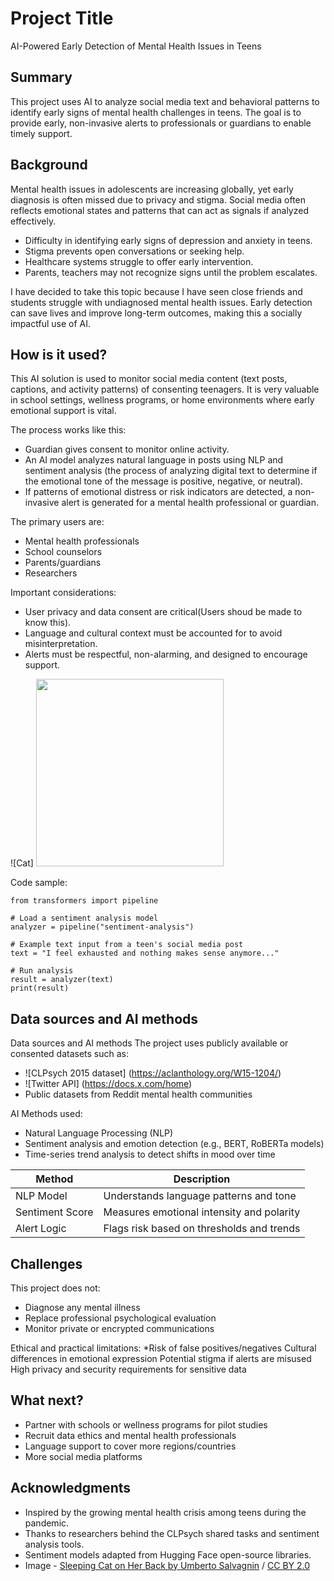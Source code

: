 <!-- This is the markdown template for the final project of the Building AI course, 
created by Reaktor Innovations and University of Helsinki. -->

# Project Title

AI-Powered Early Detection of Mental Health Issues in Teens

## Summary

This project uses AI to analyze social media text and behavioral patterns to identify 
early signs of mental health challenges in teens. The goal is to provide early, 
non-invasive alerts to professionals or guardians to enable timely support.


## Background

Mental health issues in adolescents are increasing globally, 
yet early diagnosis is often missed due to privacy and stigma.
Social media often reflects emotional states and patterns that can act as signals if analyzed effectively.
* Difficulty in identifying early signs of depression and anxiety in teens.
* Stigma prevents open conversations or seeking help.
* Healthcare systems struggle to offer early intervention.
* Parents, teachers may not recognize signs until the problem escalates.

I have decided to take this topic because I have seen close friends and students struggle with undiagnosed mental health issues. 
Early detection can save lives and improve long-term outcomes, making this a socially impactful use of AI.


## How is it used?

This AI solution is used to monitor social media content (text posts, captions, and activity patterns) of consenting teenagers. 
It is very valuable in school settings, wellness programs, or home environments where early emotional support is vital.

The process works like this:
* Guardian gives consent to monitor online activity.
* An AI model analyzes natural language in posts using NLP and sentiment analysis (the process of analyzing digital text to determine if the emotional tone of the message is positive, negative, or neutral).
* If patterns of emotional distress or risk indicators are detected, a non-invasive alert is generated for a mental health professional or guardian.

The primary users are:
* Mental health professionals
* School counselors
* Parents/guardians
* Researchers

Important considerations:
* User privacy and data consent are critical(Users shoud be made to know this).
* Language and cultural context must be accounted for to avoid misinterpretation.
* Alerts must be respectful, non-alarming, and designed to encourage support.

![Cat]
<img src="https://upload.wikimedia.org/wikipedia/commons/5/5e/Sleeping_cat_on_her_back.jpg" width="300">


Code sample:
```
from transformers import pipeline

# Load a sentiment analysis model
analyzer = pipeline("sentiment-analysis")

# Example text input from a teen's social media post
text = "I feel exhausted and nothing makes sense anymore..."

# Run analysis
result = analyzer(text)
print(result)
```


## Data sources and AI methods
Data sources and AI methods
The project uses publicly available or consented datasets such as:
* ![CLPsych 2015 dataset] (https://aclanthology.org/W15-1204/)
* ![Twitter API] (https://docs.x.com/home)
* Public datasets from Reddit mental health communities

AI Methods used:
* Natural Language Processing (NLP)
* Sentiment analysis and emotion detection (e.g., BERT, RoBERTa models)
* Time-series trend analysis to detect shifts in mood over time

| Method            | Description                                 |
| ------------------| ---------------------------------------     |
| NLP Model         | Understands language patterns and tone      |
| Sentiment Score   | Measures emotional intensity and polarity   |
| Alert Logic       | Flags risk based on thresholds and trends   |


## Challenges
This project does not:
* Diagnose any mental illness
* Replace professional psychological evaluation
* Monitor private or encrypted communications

Ethical and practical limitations:
*Risk of false positives/negatives
Cultural differences in emotional expression
Potential stigma if alerts are misused
High privacy and security requirements for sensitive data

## What next?
* Partner with schools or wellness programs for pilot studies
* Recruit data ethics and mental health professionals
* Language support to cover more regions/countries
* More social media platforms


## Acknowledgments
* Inspired by the growing mental health crisis among teens during the pandemic.
* Thanks to researchers behind the CLPsych shared tasks and sentiment analysis tools.
* Sentiment models adapted from Hugging Face open-source libraries.
* Image - [Sleeping Cat on Her Back by Umberto Salvagnin](https://commons.wikimedia.org/wiki/File:Sleeping_cat_on_her_back.jpg#filelinks) / [CC BY 2.0](https://creativecommons.org/licenses/by/2.0)
